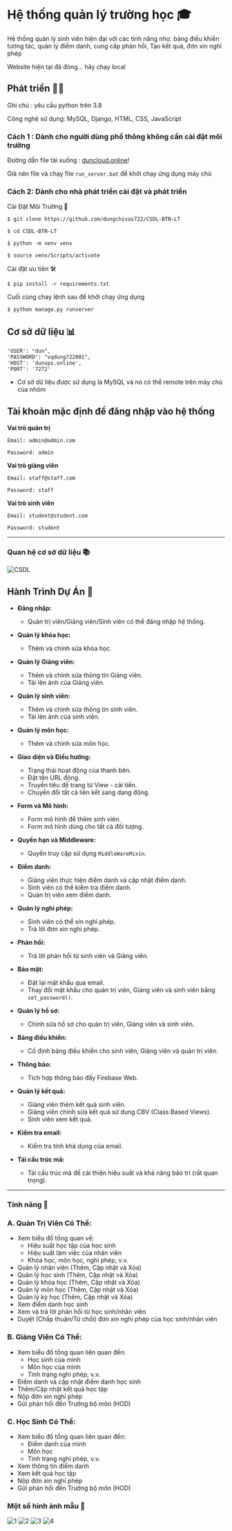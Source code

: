 #  Hệ thống quản lý trường học ‍🎓

Hệ thống quản lý sinh viên hiện đại với các tính năng như: bảng điều khiển tương tác, quản lý điểm danh, cung cấp phản hồi, Tạo kết quả, đơn xin nghỉ phép

Website hiện tại đã đóng... hãy chạy local

## Phát triển 👨‍💻

Ghi chú : yêu cầu python trên 3.8

Công nghệ sử dụng: MySQL, Django, HTML, CSS, JavaScript

### Cách 1 : Dành cho người dùng phổ thông không cần cài đặt môi trường
 
Đường dẫn file tải xuống : [duncloud.online](https://duncloud.online/s/wgPRb2nRkKgkGoM)!

Giả nén file và chạy file `run_server.bat` để khởi chạy ứng dụng máy chủ

### Cách 2: Dành cho nhà phát triển cài đặt và phát triển

Cài Đặt Môi Trường 🚀

`$ git clone https://github.com/dungchivas722/CSDL-BTN-LT`

`$ cd CSDL-BTN-LT`

`$ python -m venv venv`

`$ source venv/Scripts/activate`

Cài đặt ưu tiên 🛠

`$ pip install -r requirements.txt`

Cuối cùng chay lệnh sau để khởi chạy ứng dụng

`$ python manage.py runserver`


## Cơ sở dữ liệu 📊

    'USER': "dun",
    'PASSWORD': "vqdung722001",
    'HOST': 'dunvps.online',
    'PORT': '7272'

- Cơ sở dữ liệu được sử dụng là MySQL và nó có thể remote trên máy chủ của nhóm


Tài khoản mặc định để đăng nhập vào hệ thống
---

**Vai trò quản trị**

    Email: admin@admin.com

    Password: admin

**Vai trò giảng viên**

    Email: staff@staff.com

    Password: staff

**Vai trò sinh viên**

    Email: student@student.com

    Password: student


---

### Quan hệ cơ sở dữ liệu 📚

![CSDL](https://raw.githubusercontent.com/dungchivas722/CSDL-BTN-LT/main/picture/bang.png)

## Hành Trình Dự Án 📝
- **Đăng nhập:**
  - Quản trị viên/Giảng viên/Sinh viên có thể đăng nhập hệ thống.

- **Quản lý khóa học:**
  - Thêm và chỉnh sửa khóa học.

- **Quản lý Giảng viên:**
  - Thêm và chỉnh sửa thông tin Giảng viên.
  - Tải lên ảnh của Giảng viên.

- **Quản lý sinh viên:**
  - Thêm và chỉnh sửa thông tin sinh viên.
  - Tải lên ảnh của sinh viên.

- **Quản lý môn học:**
  - Thêm và chỉnh sửa môn học.

- **Giao diện và Điều hướng:**
  - Trạng thái hoạt động của thanh bên.
  - Đặt tên URL động.
  - Truyền tiêu đề trang từ View - cải tiến.
  - Chuyển đổi tất cả liên kết sang dạng động.

- **Form và Mô hình:**
  - Form mô hình để thêm sinh viên.
  - Form mô hình dùng cho tất cả đối tượng.

- **Quyền hạn và Middleware:**
  - Quyền truy cập sử dụng `MiddleWareMixin`.

- **Điểm danh:**
  - Giảng viên thực hiện điểm danh và cập nhật điểm danh.
  - Sinh viên có thể kiểm tra điểm danh.
  - Quản trị viên xem điểm danh.

- **Quản lý nghỉ phép:**
  - Sinh viên có thể xin nghỉ phép.
  - Trả lời đơn xin nghỉ phép.

- **Phản hồi:**
  - Trả lời phản hồi từ sinh viên và Giảng viên.

- **Bảo mật:**
  - Đặt lại mật khẩu qua email.
  - Thay đổi mật khẩu cho quản trị viên, Giảng viên và sinh viên bằng `set_password()`.

- **Quản lý hồ sơ:**
  - Chỉnh sửa hồ sơ cho quản trị viên, Giảng viên và sinh viên.

- **Bảng điều khiển:**
  - Cố định bảng điều khiển cho sinh viên, Giảng viên và quản trị viên.

- **Thông báo:**
  - Tích hợp thông báo đẩy Firebase Web.

- **Quản lý kết quả:**
  - Giảng viên thêm kết quả sinh viên.
  - Giảng viên chỉnh sửa kết quả sử dụng CBV (Class Based Views).
  - Sinh viên xem kết quả.

- **Kiểm tra email:**
  - Kiểm tra tính khả dụng của email.

- **Tái cấu trúc mã:**
  - Tái cấu trúc mã để cải thiện hiệu suất và khả năng bảo trì (rất quan trọng).
---

### Tính năng 📌

### A. Quản Trị Viên Có Thể:
- Xem biểu đồ tổng quan về: 
  - Hiệu suất học tập của học sinh
  - Hiệu suất làm việc của nhân viên
  - Khóa học, môn học, nghỉ phép, v.v.
- Quản lý nhân viên (Thêm, Cập nhật và Xóa)
- Quản lý học sinh (Thêm, Cập nhật và Xóa)
- Quản lý khóa học (Thêm, Cập nhật và Xóa)
- Quản lý môn học (Thêm, Cập nhật và Xóa)
- Quản lý kỳ học (Thêm, Cập nhật và Xóa)
- Xem điểm danh học sinh
- Xem và trả lời phản hồi từ học sinh/nhân viên
- Duyệt (Chấp thuận/Từ chối) đơn xin nghỉ phép của học sinh/nhân viên

### B. Giảng Viên Có Thể:
- Xem biểu đồ tổng quan liên quan đến:
  - Học sinh của mình
  - Môn học của mình
  - Tình trạng nghỉ phép, v.v.
- Điểm danh và cập nhật điểm danh học sinh
- Thêm/Cập nhật kết quả học tập
- Nộp đơn xin nghỉ phép
- Gửi phản hồi đến Trưởng bộ môn (HOD)

### C. Học Sinh Có Thể:
- Xem biểu đồ tổng quan liên quan đến:
  - Điểm danh của mình
  - Môn học
  - Tình trạng nghỉ phép, v.v.
- Xem thông tin điểm danh
- Xem kết quả học tập
- Nộp đơn xin nghỉ phép
- Gửi phản hồi đến Trưởng bộ môn (HOD)

### Một số hình ảnh mẫu 📸

![1](https://raw.githubusercontent.com/dungchivas722/CSDL-BTN-LT/main/picture/1.png)
![2](https://raw.githubusercontent.com/dungchivas722/CSDL-BTN-LT/main/picture/2.png)
![3](https://raw.githubusercontent.com/dungchivas722/CSDL-BTN-LT/main/picture/3.png)
![4](https://raw.githubusercontent.com/dungchivas722/CSDL-BTN-LT/main/picture/4.png)
